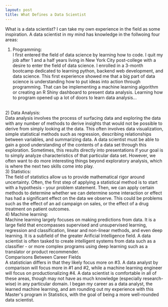 ```yaml
---
layout: post
title: What Defines a Data Scientist
---
```


What is a data scientist? I can take my own experience in the field as some inspiration. A data scientist in my mind has knowledge in the follwoing four areas:
<br />
1) Programming:<br />
I first entered the field of data science by learning how to code. I quit my job after 1 and a half years living in New York City post-college with a desire to enter the field of data science. I enrolled in a 3-month bootcamp dedicated to learning python, backend web development, and data science. This first experience showed me that a big part of data science is understanding how to put ideas into action through programming. That can be implementing a machine learning algorithm or creating an R Shiny dashboard to present data analysis.  Learning how to program opened up a lot of doors to learn data analysis...
<br />
2) Data Analysis:<br />
Data analysis involves the process of surfacing data and exploring the data with any number of methods to derive insights that would not be possible to derive from simply looking at the data. This often involves data visualization, simple statistical methods such as regression, describing relationships between variables, and summarizing data.  A data scientist must be able to gain a good understanding of the contents of a data set through this exploration. Sometimes, this results directly into presentations if your goal is to simply analyze characteristics of that particular data set. However, we often want to do more interesting things beyond exploratory analysis, which is where the next two skills come into play.
<br />
3) Statistics:<br />
The field of statistics allow us to provide mathematical rigor around uncertainty. Often, the first step of applying a statistical method is to start with a hypothesis - your problem statement. Then, we can apply certain methods to determine whether we can determine some interaction or effect has had a significant effect on the data we observe. This could be problems such as the effect of an ad campaign on sales, or the effect of a drug treatment on patient outcomes.
<br />
4) Machine learning:<br />
Machine learning largely focuses on making predictions from data. It is a large field that encompasses supervised and unsupervised learning, regression and classification, linear and non-linear methods, and even deep learning. It is a subfield of the greater Arificial Intelligence field. A data scientist is often tasked to create intelligent systems from data such as a classifier - or more complex programs using deep learning such as a translator or product recommender.
<br />
Comparisons Between Career Fields<br />
A statistician differs in that they likely focus more on #3. A data analyst by comparison will focus more in #1 and #2, while a machine learning engineer will focus on productionalizing #4. A data scientist is comfortable in all of these areas, though may not have as much knowledge (especially research-wise) in any particular domain. I began my career as a data analyst, the learned machine learning, and am rounding out my experience with this Master's program in Statistics, with the goal of being a more well-rounded data scientist.
